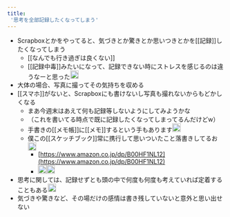 ```yaml
---
title:
 '思考を全部記録したくなってしまう'
---
```


- Scrapboxとかをやってると、気づきとか驚きとか思いつきとかを[[記録]]したくなってしまう
    - [[なんでも行き過ぎは良くない]]
    - [[記録中毒]]みたいになって、記録できない時にストレスを感じるのは違うなーと思った<img src='https://scrapbox.io/api/pages/blu3mo-public/blu3mo/icon' alt='blu3mo.icon' height="19.5"/>
- 大体の場合、写真に撮ってその気持ちを収める
- [[スマホ]]がないと、Scrapboxにも書けないし写真も撮れないからもどかしくなる
    - まあ今週末はあえて何も記録等しないようにしてみようかな
    - （これを書いてる時点で既に記録したくなってしまってるんだけどw）
    - 手書きの[[メモ帳]]に[[メモ]]するという手もあります<img src='https://scrapbox.io/api/pages/blu3mo-public/takker/icon' alt='takker.icon' height="19.5"/>
    - 僕この[[スケッチブック]]常に携行して思いついたこと落書きしてるお<img src='https://scrapbox.io/api/pages/blu3mo-public/rickshinmi/icon' alt='rickshinmi.icon' height="19.5"/>
        - [https://www.amazon.co.jp/dp/B00HF1NL12](https://www.amazon.co.jp/dp/B00HF1NL12)
        - <img src='https://scrapbox.io/api/pages/icons/なるほど/icon' alt='/icons/なるほど.icon' height="19.5"/><img src='https://scrapbox.io/api/pages/blu3mo-public/blu3mo/icon' alt='blu3mo.icon' height="19.5"/>
- 思考に関しては、記録せずとも頭の中で何度も何度も考えていれば定着することもある<img src='https://scrapbox.io/api/pages/blu3mo-public/takker/icon' alt='takker.icon' height="19.5"/>
- 気づきや驚きなど、その場だけの感情は書き残していないと意外と思い出せない

